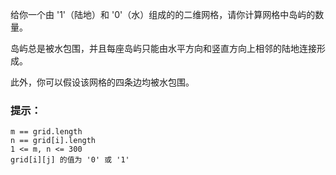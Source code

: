 给你一个由 '1'（陆地）和 '0'（水）组成的的二维网格，请你计算网格中岛屿的数量。

岛屿总是被水包围，并且每座岛屿只能由水平方向和竖直方向上相邻的陆地连接形成。

此外，你可以假设该网格的四条边均被水包围。


### 提示：

```$xslt
m == grid.length
n == grid[i].length
1 <= m, n <= 300
grid[i][j] 的值为 '0' 或 '1'
```
